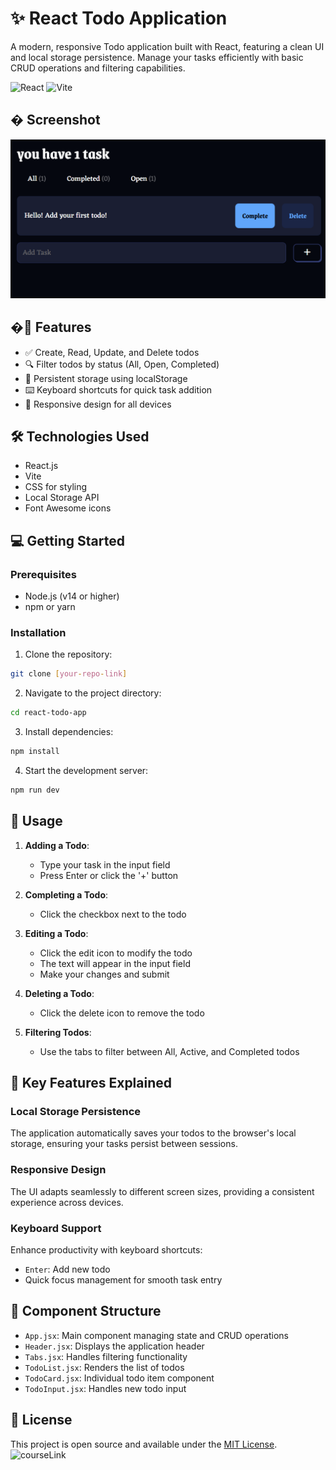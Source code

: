 # ✨ React Todo Application

A modern, responsive Todo application built with React, featuring a clean UI and local storage persistence. Manage your tasks efficiently with basic CRUD operations and filtering capabilities.

![React](https://img.shields.io/badge/React-20232A?style=for-the-badge&logo=react&logoColor=61DAFB)
![Vite](https://img.shields.io/badge/Vite-646CFF?style=for-the-badge&logo=vite&logoColor=white)

## � Screenshot

![alt text](image.png)

## �🚀 Features

- ✅ Create, Read, Update, and Delete todos
- 🔍 Filter todos by status (All, Open, Completed)
- 💾 Persistent storage using localStorage
- ⌨️ Keyboard shortcuts for quick task addition
- 📱 Responsive design for all devices

## 🛠️ Technologies Used

- React.js
- Vite
- CSS for styling
- Local Storage API
- Font Awesome icons

## 💻 Getting Started

### Prerequisites

- Node.js (v14 or higher)
- npm or yarn

### Installation

1. Clone the repository:

```bash
git clone [your-repo-link]
```

2. Navigate to the project directory:

```bash
cd react-todo-app
```

3. Install dependencies:

```bash
npm install
```

4. Start the development server:

```bash
npm run dev
```

## 🎯 Usage

1. **Adding a Todo**:

   - Type your task in the input field
   - Press Enter or click the '+' button

2. **Completing a Todo**:

   - Click the checkbox next to the todo

3. **Editing a Todo**:

   - Click the edit icon to modify the todo
   - The text will appear in the input field
   - Make your changes and submit

4. **Deleting a Todo**:

   - Click the delete icon to remove the todo

5. **Filtering Todos**:
   - Use the tabs to filter between All, Active, and Completed todos

## 🌟 Key Features Explained

### Local Storage Persistence

The application automatically saves your todos to the browser's local storage, ensuring your tasks persist between sessions.

### Responsive Design

The UI adapts seamlessly to different screen sizes, providing a consistent experience across devices.

### Keyboard Support

Enhance productivity with keyboard shortcuts:

- `Enter`: Add new todo
- Quick focus management for smooth task entry

## 📝 Component Structure

- `App.jsx`: Main component managing state and CRUD operations
- `Header.jsx`: Displays the application header
- `Tabs.jsx`: Handles filtering functionality
- `TodoList.jsx`: Renders the list of todos
- `TodoCard.jsx`: Individual todo item component
- `TodoInput.jsx`: Handles new todo input



## 📜 License

This project is open source and available under the [MIT License](LICENSE).
![courseLink](https://github.com/jamezmca/reactjs-full-course)

